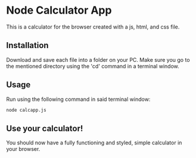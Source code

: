 # Node Calculator App

This is a calculator for the browser created with a js, html, and css file.

## Installation

Download and save each file into a folder on your PC.
Make sure you go to the mentioned directory using the 'cd' command in a terminal window.


## Usage
Run using the following command in said terminal window:
```python
node calcapp.js
```
## Use your calculator!
You should now have a fully functioning and styled, simple calculator in your browser.
